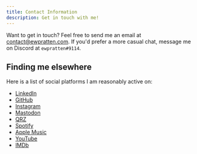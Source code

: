 ```yaml
---
title: Contact Information
description: Get in touch with me!
---
```



Want to get in touch? Feel free to send me an email at [contact@ewpratten.com](mailto:contact@ewpratten.com). If you'd prefer a more casual chat, message me on Discord at `ewpratten#9114`.

## Finding me elsewhere

Here is a list of social platforms I am reasonably active on:

- [LinkedIn](https://www.linkedin.com/in/ewpratten/)
- [GitHub](https://github.com/ewpratten)
- [Instagram](https://www.instagram.com/evanpratten/)
- [Mastodon](https://ewp.fyi/mastodon)
- [QRZ](https://qrz.com/db/va3zza)
- [Spotify](https://open.spotify.com/artist/1aLNEmgqBJkhfkEZvf8Vh5)
- [Apple Music](https://music.apple.com/us/artist/evan-pratten/1611566708)
- [YouTube](https://www.youtube.com/@ewpratten)
- [IMDb](https://www.imdb.com/name/nm13747554/)
